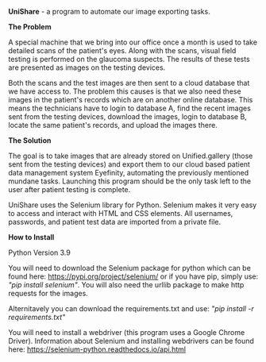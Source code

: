 **UniShare** - a program to automate our image exporting tasks.

**The Problem**

A special machine that we bring into our office once a month is used to take detailed scans of the patient's eyes.
Along with the scans, visual field testing is performed on the glaucoma suspects. The results of these tests are presented
as images on the testing devices.

Both the scans and the test images are then sent to a cloud database that we have access to. 
The problem this causes is that we also need these images in the patient's records which are on another online database.
This means the technicians have to login to database A, find the recent images sent from the testing devices, download the images,
login to database B, locate the same patient's records, and upload the images there.

**The Solution**

The goal is to take images that are already stored on Unified.gallery (those sent from the testing devices) and export
them to our cloud based patient data management system Eyefinity, automating the previously mentioned mundane tasks.
Launching this program should be the only task left to the user after patient testing is complete.

UniShare uses the Selenium library for Python.
Selenium makes it very easy to access and interact with HTML and CSS elements. 
All usernames, passwords, and patient test data are imported from a private file.


**How to Install**

Python Version 3.9

You will need to download the Selenium package for python which can be found here: https://pypi.org/project/selenium/
or if you have pip, simply use:  *"pip install selenium"*. You will also need the urllib package to make http requests for the images.

Alternitavely you can download the requirements.txt and use:  *"pip install -r requirements.txt"*

You will need to install a webdriver (this program uses a Google Chrome Driver). Information about Selenium
and installing webdrivers can be found here:  https://selenium-python.readthedocs.io/api.html
